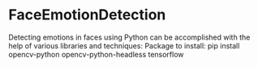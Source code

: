 # FaceEmotionDetection
Detecting emotions in faces using Python can be accomplished with the help of various libraries and techniques:
Package to install:
    pip install opencv-python opencv-python-headless tensorflow
